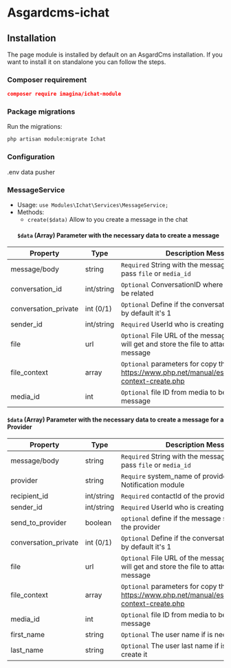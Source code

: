 # Asgardcms-ichat

## Installation

The page module is installed by default on an AsgardCms installation. If you want to install it on standalone you can
follow the steps.

### Composer requirement

``` json
composer require imagina/ichat-module
```

### Package migrations

Run the migrations:

``` bash
php artisan module:migrate Ichat
```

### Configuration

.env data pusher

### MessageService

- Usage:  `use Modules\Ichat\Services\MessageService;`
- Methods:
    - `create($data)` Allow to you create a message in the chat
  #### `$data` (Array) Parameter with the necessary data to create a message

| Property             | Type         | Description Message                                                                                                | 
|----------------------|--------------|--------------------------------------------------------------------------------------------------------------------|
| message/body         | string       | `Required` String with the message - `optional` if pass `file` or `media_id`                                       |
| conversation_id      | int/string   | `Optional` ConversationID where the message will be related                                                        |
| conversation_private | int (0/1)    | `Optional` Define if the conversation will be private by default it's 1                                            |
| sender_id            | int/string   | `Required` UserId who is creating the message                                                                      |
| file                 | url          | `Optional` File URL of the message. the service will get and store the file to attach to the message               |
| file_context         | array        | `Optional` parameters for copy the file refer to  https://www.php.net/manual/es/function.stream-context-create.php |
| media_id             | int          | `Optional` file ID from media to be attached to the message                                                        |

#### `$data` (Array) Parameter with the necessary data to create a message for a Provider

| Property             | Type       | Description Message                                                                                                | 
|----------------------|------------|--------------------------------------------------------------------------------------------------------------------|
| message/body         | string     | `Required` String with the message - `optional` if pass `file` or `media_id`                                       |
| provider             | string     | `Require` system_name of provider from Notification module                                                         |
| recipient_id         | int/string | `Required` contactId of the provider                                                                               |
| sender_id            | int/string | `Required` UserId who is creating the message                                                                      |
| send_to_provider     | boolean    | `optional` define if the message should by send to the provider                                                    |
| conversation_private | int (0/1)  | `Optional` Define if the conversation will be private by default it's 1                                            |
| file                 | url        | `Optional` File URL of the message. the service will get and store the file to attach to the message               |
| file_context         | array      | `Optional` parameters for copy the file refer to  https://www.php.net/manual/es/function.stream-context-create.php |
| media_id             | int        | `Optional` file ID from media to be attached to the message                                                        |
| first_name           | string     | `Optional` The user name if is necessary create it                                                                 |
| last_name            | string     | `Optional` The user last name if is necessary create it                                                            |
